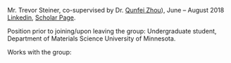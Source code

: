 Mr. Trevor Steiner, co-supervised by Dr. <a href="http://www.linkedin.com/in/qunfei-zhou-746a9241/">Qunfei Zhou</a>), June – August 2018 <a href="https://www.linkedin.com/in/trevor-steiner-576737116/">Linkedin</a>, <a href="https://scholar.google.com/citations?user=iAKDTMcAAAAJ&amp;hl=en&amp;oi=ao">Scholar Page</a>.

Position prior to joining/upon leaving the group: Undergraduate student, Department of Materials Science University of Minnesota.

Works with the group:
